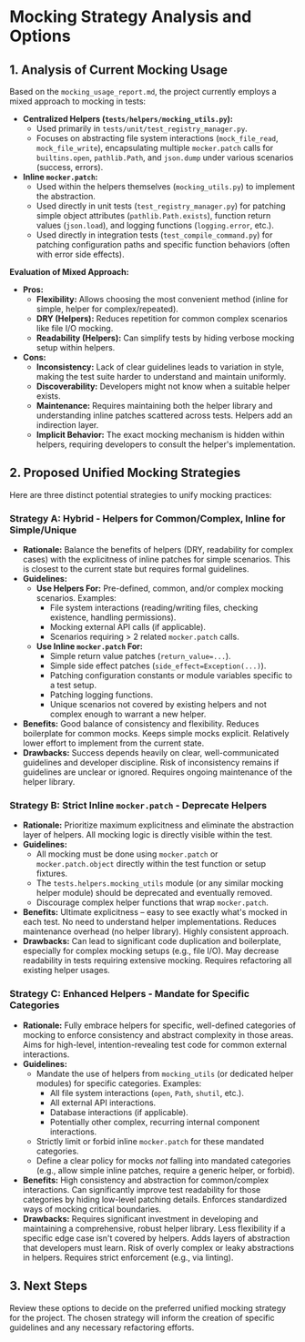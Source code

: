 # Mocking Strategy Analysis and Options

## 1. Analysis of Current Mocking Usage

Based on the `mocking_usage_report.md`, the project currently employs a mixed approach to mocking in tests:

*   **Centralized Helpers (`tests/helpers/mocking_utils.py`):**
    *   Used primarily in `tests/unit/test_registry_manager.py`.
    *   Focuses on abstracting file system interactions (`mock_file_read`, `mock_file_write`), encapsulating multiple `mocker.patch` calls for `builtins.open`, `pathlib.Path`, and `json.dump` under various scenarios (success, errors).
*   **Inline `mocker.patch`:**
    *   Used within the helpers themselves (`mocking_utils.py`) to implement the abstraction.
    *   Used directly in unit tests (`test_registry_manager.py`) for patching simple object attributes (`pathlib.Path.exists`), function return values (`json.load`), and logging functions (`logging.error`, etc.).
    *   Used directly in integration tests (`test_compile_command.py`) for patching configuration paths and specific function behaviors (often with error side effects).

**Evaluation of Mixed Approach:**

*   **Pros:**
    *   **Flexibility:** Allows choosing the most convenient method (inline for simple, helper for complex/repeated).
    *   **DRY (Helpers):** Reduces repetition for common complex scenarios like file I/O mocking.
    *   **Readability (Helpers):** Can simplify tests by hiding verbose mocking setup within helpers.
*   **Cons:**
    *   **Inconsistency:** Lack of clear guidelines leads to variation in style, making the test suite harder to understand and maintain uniformly.
    *   **Discoverability:** Developers might not know when a suitable helper exists.
    *   **Maintenance:** Requires maintaining both the helper library and understanding inline patches scattered across tests. Helpers add an indirection layer.
    *   **Implicit Behavior:** The exact mocking mechanism is hidden within helpers, requiring developers to consult the helper's implementation.

## 2. Proposed Unified Mocking Strategies

Here are three distinct potential strategies to unify mocking practices:

### Strategy A: Hybrid - Helpers for Common/Complex, Inline for Simple/Unique

*   **Rationale:** Balance the benefits of helpers (DRY, readability for complex cases) with the explicitness of inline patches for simple scenarios. This is closest to the current state but requires formal guidelines.
*   **Guidelines:**
    *   **Use Helpers For:** Pre-defined, common, and/or complex mocking scenarios. Examples:
        *   File system interactions (reading/writing files, checking existence, handling permissions).
        *   Mocking external API calls (if applicable).
        *   Scenarios requiring > 2 related `mocker.patch` calls.
    *   **Use Inline `mocker.patch` For:**
        *   Simple return value patches (`return_value=...`).
        *   Simple side effect patches (`side_effect=Exception(...)`).
        *   Patching configuration constants or module variables specific to a test setup.
        *   Patching logging functions.
        *   Unique scenarios not covered by existing helpers and not complex enough to warrant a new helper.
*   **Benefits:** Good balance of consistency and flexibility. Reduces boilerplate for common mocks. Keeps simple mocks explicit. Relatively lower effort to implement from the current state.
*   **Drawbacks:** Success depends heavily on clear, well-communicated guidelines and developer discipline. Risk of inconsistency remains if guidelines are unclear or ignored. Requires ongoing maintenance of the helper library.

### Strategy B: Strict Inline `mocker.patch` - Deprecate Helpers

*   **Rationale:** Prioritize maximum explicitness and eliminate the abstraction layer of helpers. All mocking logic is directly visible within the test.
*   **Guidelines:**
    *   All mocking must be done using `mocker.patch` or `mocker.patch.object` directly within the test function or setup fixtures.
    *   The `tests.helpers.mocking_utils` module (or any similar mocking helper module) should be deprecated and eventually removed.
    *   Discourage complex helper functions that wrap `mocker.patch`.
*   **Benefits:** Ultimate explicitness – easy to see exactly what's mocked in each test. No need to understand helper implementations. Reduces maintenance overhead (no helper library). Highly consistent approach.
*   **Drawbacks:** Can lead to significant code duplication and boilerplate, especially for complex mocking setups (e.g., file I/O). May decrease readability in tests requiring extensive mocking. Requires refactoring all existing helper usages.

### Strategy C: Enhanced Helpers - Mandate for Specific Categories

*   **Rationale:** Fully embrace helpers for specific, well-defined categories of mocking to enforce consistency and abstract complexity in those areas. Aims for high-level, intention-revealing test code for common external interactions.
*   **Guidelines:**
    *   Mandate the use of helpers from `mocking_utils` (or dedicated helper modules) for specific categories. Examples:
        *   All file system interactions (`open`, `Path`, `shutil`, etc.).
        *   All external API interactions.
        *   Database interactions (if applicable).
        *   Potentially other complex, recurring internal component interactions.
    *   Strictly limit or forbid inline `mocker.patch` for these mandated categories.
    *   Define a clear policy for mocks *not* falling into mandated categories (e.g., allow simple inline patches, require a generic helper, or forbid).
*   **Benefits:** High consistency and abstraction for common/complex interactions. Can significantly improve test readability for those categories by hiding low-level patching details. Enforces standardized ways of mocking critical boundaries.
*   **Drawbacks:** Requires significant investment in developing and maintaining a comprehensive, robust helper library. Less flexibility if a specific edge case isn't covered by helpers. Adds layers of abstraction that developers must learn. Risk of overly complex or leaky abstractions in helpers. Requires strict enforcement (e.g., via linting).

## 3. Next Steps

Review these options to decide on the preferred unified mocking strategy for the project. The chosen strategy will inform the creation of specific guidelines and any necessary refactoring efforts.